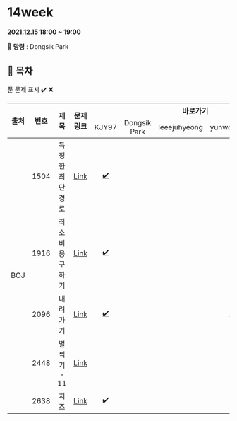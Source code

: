# 14week

**2021.12.15 18:00 ~ 19:00**

:ghost: **망령** : Dongsik Park 

## :bookmark_tabs: 목차

푼 문제 표시 ✔️ ❌

<table>
    <thead align="center">
        <tr>
            <th rowspan ="2" >출처</th>
            <th rowspan ="2">번호</th>
            <th rowspan ="2">제목</th>
            <th rowspan ="2">문제링크</th>
            <th colspan ="5">바로가기</th>
        </tr>
         <tr>
            <td>KJY97</td>
            <td>Dongsik Park</td>
            <td>leeejuhyeong</td>
            <td>yunwonjeong</td>
            <td>ChaerinYu</td>
        </tr>
    </thead>
    <tbody  align="center">
    	<tr>
    		<td rowspan="5">BOJ</td>
    		<td>1504</td>
    		<td>특정한 최단 경로</td>
    		<td><a href="https://www.acmicpc.net/problem/1504">Link</a></td>
            <td><a href="KJY97/BOJ_1504.java">✔️</a></td>
            <td><a href=" "> </a></td>
            <td><a href=" "> </a></td>
            <td><a href=" "> </a></td>
            <td><a href="chaerin/BOJ_1504.java">✔️ </a></td>
    	</tr>
    	<tr>
    		<td>1916</td>
    		<td>최소비용 구하기</td>
    		<td><a href="https://www.acmicpc.net/problem/1916">Link</a></td>
    		<td><a href="KJY97/BOJ_1916.java">✔️</a></td>
    		<td><a href=" "> </a></td>
    		<td><a href=" "> </a></td>
    		<td><a href=" "> </a></td>
            <td><a href="chaerin/BOJ_1916.java">✔️ </a></td>
    	</tr>
      <tr>
    		<td>2096</td>
    		<td>내려가기</td>
    		<td><a href="https://www.acmicpc.net/problem/2096">Link</a></td>
    		<td><a href="KJY97/BOJ_2096.java">✔️</a></td>
    		<td><a href=" "> </a></td>
    		<td><a href=" "> </a></td>
    		<td><a href="yunwonjeong/BOJ_2096.java"> ✔️</a></td>
            <td><a href="chaerin/BOJ_2096.java">✔️ </a></td>
    	</tr>
      <tr>
    		<td>2448</td>
    		<td>별 찍기 - 11</td>
    		<td><a href="https://www.acmicpc.net/problem/2448">Link</a></td>
    		<td><a href=" "> </a></td>
    		<td><a href=" "> </a></td>
    		<td><a href=" "> </a></td>
    		<td><a href=" "> </a></td>
          	<td><a href=" "> </a></td>
    	</tr>
      <tr>
    		<td>2638</td>
    		<td>치즈</td>
    		<td><a href="https://www.acmicpc.net/problem/2638">Link</a></td>
    		<td><a href="KJY97/BOJ_2638.java">✔️</a></td>
    		<td><a href=" "> </a></td>
    		<td><a href=" "> </a></td>
    		<td><a href=" "> </a></td>
          	<td><a href="chaerin/BOJ_2638.java">✔️</a></td>
    	</tr>
    </tbody>
</table>

